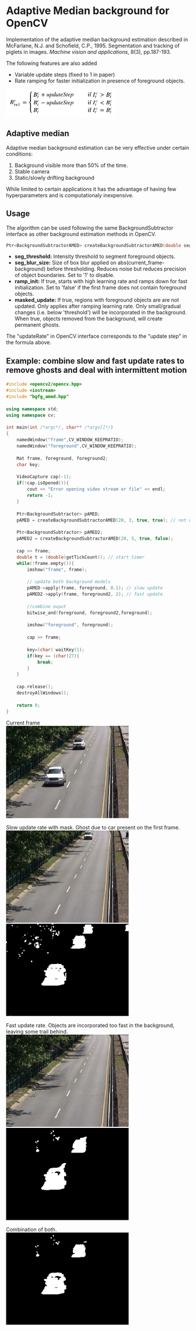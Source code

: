 # Adaptive Median background for OpenCV

Implementation of the adaptive median background estimation described in McFarlane, N.J. and Schofield, C.P., 1995. Segmentation and tracking of piglets in images. *Machine vision and applications*, 8(3), pp.187-193.

The following features are also added
- Variable update steps (fixed to 1 in paper)
- Rate ramping for faster initialization in presence of foreground objects.

![adaptive median update formula](./docs/images/adaptive_median.png)


## Adaptive median
Adaptive median background estimation can be very effective under certain conditions:
1. Background visible more than 50% of the time.
2. Stable camera
3. Static/slowly drifting background

While limited to certain applications it has the advantage of having few hyperparameters and is computationaly inexpensive.

## Usage

The algorithm can be used following the same BackgroundSubtractor interface as other background estimation methods in OpenCV.

```c++
Ptr<BackgroundSubtractorAMED> createBackgroundSubtractorAMED(double seg_threshold=20, int seg_blur_size=3, bool ramp_init=true, bool masked_update=false)
```

- **seg_threshold:** Intensity threshold to segment foreground objects.
- **seg_blur_size:** Size of box blur applied on abs(current_frame-background) before thresholding. Reduces noise but reduces precision of object boundaries. Set to '1' to disable.
- **ramp_init:** If true, starts with high learning rate and ramps down for fast initialization. Set to 'false' if the first frame does not contain foreground objects.
- **masked_update:** If true, regions with foreground objects are are not updated. Only applies after ramping learning rate. Only small/gradual changes (i.e. below 'threshold') will be incorporated in the background. When true, objects removed from the background, will create permanent ghosts.

The "updateRate" in OpenCV interface corresponds to the "update step" in the formula above.

## Example: combine slow and fast update rates to remove ghosts and deal with intermittent motion

```c++
#include <opencv2/opencv.hpp>
#include <iostream>
#include "bgfg_amed.hpp"

using namespace std;
using namespace cv;

int main(int /*argc*/, char** /*argv[]*/)
{
    namedWindow("frame",CV_WINDOW_KEEPRATIO);
    namedWindow("foreground",CV_WINDOW_KEEPRATIO);
    
    Mat frame, foreground, foreground2;
    char key;
    
    VideoCapture cap(-1);
    if(!cap.isOpened()){
        cout << "Error opening video stream or file" << endl;
        return -1;
    }
    
    Ptr<BackgroundSubtractor> pAMED;
    pAMED = createBackgroundSubtractorAMED(20, 3, true, true); // not update where foreground objects are present
    
    Ptr<BackgroundSubtractor> pAMED2;
    pAMED2 = createBackgroundSubtractorAMED(20, 5, true, false);
    
    cap >> frame;
    double t = (double)getTickCount(); // start timer
    while(!frame.empty()){
        imshow("frame", frame);
        
        // update both background models
        pAMED->apply(frame, foreground, 0.1); // slow update
        pAMED2->apply(frame, foreground2, 2); // fast update
        
        //combine ouput
        bitwise_and(foreground, foreground2,foreground);

        imshow("foreground", foreground);
        
        cap >> frame;
        
        key=(char) waitKey(1);
        if(key == (char)27){
            break;
        }
    }

    cap.release();
    destroyAllWindows();
    
    return 0;
}
```
	
Current frame  
![ ](./docs/images/frame.png  "Frame")

Slow update rate with mask. Ghost due to car present on the first frame.  
![ ](./docs/images/background1.png  "Background1") ![ ](./docs/images/foreground1.png  "Foreground1")

Fast update rate. Objects are incorporated too fast in the background, leaving some trail behind.  
![ ](./docs/images/background2.png  "Background2") ![ ](./docs/images/foreground2.png  "Foreground2")

Combination of both.  
![ ](./docs/images/foreground.png  "Foreground")








